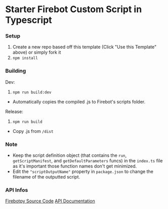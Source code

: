 # Starter Firebot Custom Script in Typescript

### Setup

1. Create a new repo based off this template (Click "Use this Template" above) or simply fork it
2. `npm install`

### Building

Dev:

1. `npm run build:dev`

- Automatically copies the compiled .js to Firebot's scripts folder.

Release:

1. `npm run build`

- Copy .js from `/dist`

### Note

- Keep the script definition object (that contains the `run`, `getScriptManifest`, and `getDefaultParameters` funcs) in the `index.ts` file as it's important those function names don't get minimized.
- Edit the `"scriptOutputName"` property in `package.json` to change the filename of the outputted script.

### API Infos

[Firebotpy Source Code](https://github.com/dadthegamer/Firebotpy/blob/main/Firebot.py)
[API Documentation](https://github.com/crowbartools/Firebot/wiki/API-Documentation)
